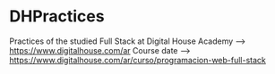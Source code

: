 # DHPractices
Practices of the studied Full Stack at Digital House Academy --> https://www.digitalhouse.com/ar
Course date --> https://www.digitalhouse.com/ar/curso/programacion-web-full-stack
